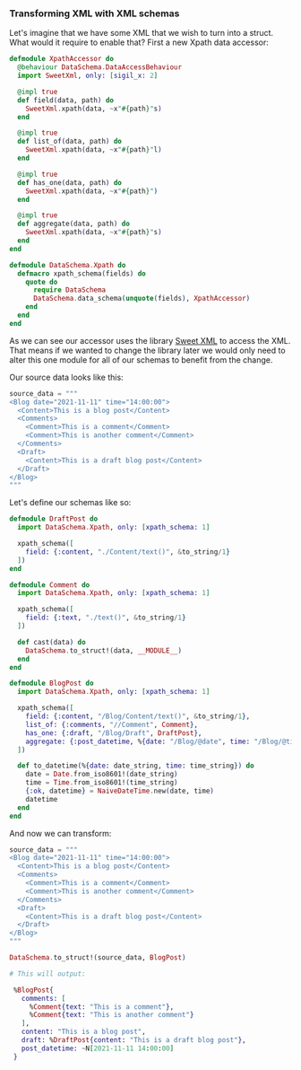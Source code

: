 ### Transforming XML with XML schemas

Let's imagine that we have some XML that we wish to turn into a struct. What would it require to enable that? First a new Xpath data accessor:

```elixir
defmodule XpathAccessor do
  @behaviour DataSchema.DataAccessBehaviour
  import SweetXml, only: [sigil_x: 2]

  @impl true
  def field(data, path) do
    SweetXml.xpath(data, ~x"#{path}"s)
  end

  @impl true
  def list_of(data, path) do
    SweetXml.xpath(data, ~x"#{path}"l)
  end

  @impl true
  def has_one(data, path) do
    SweetXml.xpath(data, ~x"#{path}")
  end

  @impl true
  def aggregate(data, path) do
    SweetXml.xpath(data, ~x"#{path}"s)
  end
end

defmodule DataSchema.Xpath do
  defmacro xpath_schema(fields) do
    quote do
      require DataSchema
      DataSchema.data_schema(unquote(fields), XpathAccessor)
    end
  end
end
```

As we can see our accessor uses the library [Sweet XML](https://github.com/kbrw/sweet_xml) to access the XML. That means if we wanted to change the library later we would only need to alter this one module for all of our schemas to benefit from the change.

Our source data looks like this:

```elixir
source_data = """
<Blog date="2021-11-11" time="14:00:00">
  <Content>This is a blog post</Content>
  <Comments>
    <Comment>This is a comment</Comment>
    <Comment>This is another comment</Comment>
  </Comments>
  <Draft>
    <Content>This is a draft blog post</Content>
  </Draft>
</Blog>
"""
```

Let's define our schemas like so:

```elixir
defmodule DraftPost do
  import DataSchema.Xpath, only: [xpath_schema: 1]

  xpath_schema([
    field: {:content, "./Content/text()", &to_string/1}
  ])
end

defmodule Comment do
  import DataSchema.Xpath, only: [xpath_schema: 1]

  xpath_schema([
    field: {:text, "./text()", &to_string/1}
  ])

  def cast(data) do
    DataSchema.to_struct!(data, __MODULE__)
  end
end

defmodule BlogPost do
  import DataSchema.Xpath, only: [xpath_schema: 1]

  xpath_schema([
    field: {:content, "/Blog/Content/text()", &to_string/1},
    list_of: {:comments, "//Comment", Comment},
    has_one: {:draft, "/Blog/Draft", DraftPost},
    aggregate: {:post_datetime, %{date: "/Blog/@date", time: "/Blog/@time"}, &BlogPost.to_datetime/1},
  ])

  def to_datetime(%{date: date_string, time: time_string}) do
    date = Date.from_iso8601!(date_string)
    time = Time.from_iso8601!(time_string)
    {:ok, datetime} = NaiveDateTime.new(date, time)
    datetime
  end
end
```

And now we can transform:

```elixir
source_data = """
<Blog date="2021-11-11" time="14:00:00">
  <Content>This is a blog post</Content>
  <Comments>
    <Comment>This is a comment</Comment>
    <Comment>This is another comment</Comment>
  </Comments>
  <Draft>
    <Content>This is a draft blog post</Content>
  </Draft>
</Blog>
"""

DataSchema.to_struct!(source_data, BlogPost)

# This will output:

 %BlogPost{
   comments: [
     %Comment{text: "This is a comment"},
     %Comment{text: "This is another comment"}
   ],
   content: "This is a blog post",
   draft: %DraftPost{content: "This is a draft blog post"},
   post_datetime: ~N[2021-11-11 14:00:00]
 }
```
